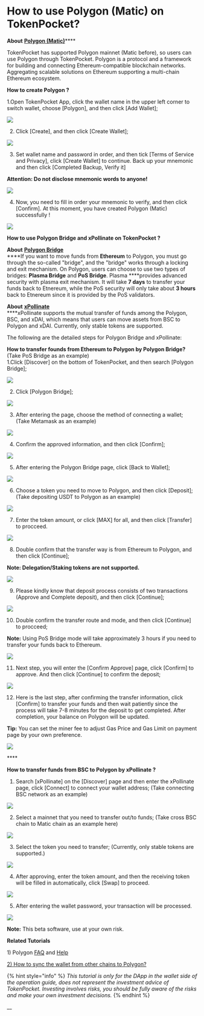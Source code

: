 # How to use Polygon \(Matic\) on TokenPocket?

**About** [**Polygon \(Matic\)**](https://polygon.technology/)\*\*\*\*

TokenPocket has supported Polygon mainnet \(Matic before\), so users can use Polygon through TokenPocket. Polygon is a protocol and a framework for building and connecting Ethereum-compatible blockchain networks. Aggregating scalable solutions on Ethereum supporting a multi-chain Ethereum ecosystem.



**How to create Polygon ?**

1.Open TokenPocket App, click the wallet name in the upper left corner to switch wallet, choose \[Polygon\], and then click \[Add Wallet\];

![](../../.gitbook/assets/hua-ban-1-kao-bei-2.png)

2. Click \[Create\], and then click \[Create Wallet\];

![](../../.gitbook/assets/hua-ban-1-kao-bei-3.png)

3. Set wallet name and password in order, and then tick \[Terms of Service and Privacy\], click \[Create Wallet\] to continue. Back up your mnemonic and then click \[Completed Backup, Verify it\]

**Attention: Do not disclose mnemonic words to anyone!**

![](../../.gitbook/assets/hua-ban-1-kao-bei-4.png)

4. Now, you need to fill in order your mnemonic to verify, and then click \[Confirm\]. At this moment, you have created Polygon \(Matic\) successfully !

![](../../.gitbook/assets/hua-ban-1-kao-bei-5.png)



**How to use Polygon Bridge and xPollinate on TokenPocket ?**

**About** [**Polygon Bridge**](https://wallet.matic.network/bridge/)  
****If you want to move funds from **Ethereum** to Polygon, you must go through the so-called "bridge", and the "bridge" works through a locking and exit mechanism. On Polygon, users can choose to use two types of bridges: **Plasma Bridge** and **PoS Bridge**. Plasma ****provides advanced security with plasma exit mechanism. It will take **7 days** to transfer your funds back to Etnereum, while the PoS security will only take about **3 hours** back to Etnereum since it is provided by the PoS validators. 

**About** [**xPollinate**](https://www.xpollinate.io/)  
****xPollinate supports the mutual transfer of funds among the Polygon, BSC, and xDAI, which means that users can move  assets from BSC to Polygon and xDAI. Currently, only stable tokens are supported. 

The following are the detailed steps for Polygon Bridge and xPollinate:

**How to transfer founds from Ethereum to Polygon by Polygon Bridge?** \(Take PoS Bridge as an example\)  
1.Click \[Discover\] on the bottom of TokenPocket, and then search \[Polygon Bridge\];

![](../../.gitbook/assets/b1.jpg)

2. Click \[Polygon Bridge\];

![](../../.gitbook/assets/b2.jpg)

3. After entering the page, choose the method of connecting a wallet; \(Take Metamask as an example\)

![](../../.gitbook/assets/br1.jpg)

4. Confirm the approved information, and then click \[Confirm\];

![](../../.gitbook/assets/b3.jpg)

5. After entering the Polygon Bridge page, click \[Back to Wallet\];

![](../../.gitbook/assets/br3.jpg)

6. Choose a token you need to move to Polygon, and then click \[Deposit\]; \(Take depositing USDT to Polygon as an example\)

![](../../.gitbook/assets/b4.jpg)

7. Enter the token amount, or click \[MAX\] for all, and then click \[Transfer\] to procceed.

![](../../.gitbook/assets/br4.jpg)

8. Double confirm that the transfer way is from Ethereum to Polygon, and then click \[Continue\];

**Note: Delegation/Staking tokens are not supported.**

![](../../.gitbook/assets/br5.jpg)

9. Please kindly know that deposit process consists of two transactions \(Approve and Complete deposit\), and then click \[Continue\];

![](../../.gitbook/assets/br6.jpg)

10. Double confirm the transfer route and mode, and then click \[Continue\] to procceed;

**Note:** Using PoS Bridge mode will take approximately 3 hours if you need to transfer your funds back to Ethereum.

![](../../.gitbook/assets/br7.jpg)

11. Next step, you will enter the \[Confirm Approve\] page, click \[Confirm\] to approve. And then click \[Continue\] to confirm the deposit;

![](../../.gitbook/assets/br10.jpg)

 12. Here is the last step, after confirming the transfer information, click \[Confirm\] to transfer your funds and then wait patiently since the process will take 7-8 minutes for the deposit to get completed. After completion, your balance on Polygon will be updated.

**Tip:** You can set the miner fee to adjust Gas Price and Gas Limit on payment page by your own preference.

![](../../.gitbook/assets/b12.jpg)

\*\*\*\*

**How to transfer funds from BSC to Polygon by xPollinate ?**   
1. Search \[xPollinate\] on the \[Discover\] page and then enter the xPollinate page, click \[Connect\] to connect your wallet address; \(Take connecting BSC network as an example\) 

![](../../.gitbook/assets/op2.jpg)

2. Select a mainnet that you need to transfer out/to funds; \(Take cross BSC chain to Matic chain as an example here\)

![](../../.gitbook/assets/op02.jpg)

3. Select the token you need to transfer; \(Currently, only stable tokens are supported.\)

![](../../.gitbook/assets/op3.jpg)

4. After approving, enter the token amount, and then the receiving token will be filled in automatically, click \[Swap\] to proceed.

![](../../.gitbook/assets/op5.jpg)

5. After entering the wallet password, your transaction will be processed.

![](../../.gitbook/assets/op7.png)

**Note:** This beta software, use at your own risk.



**Related Tutorials**

1\) Polygon [FAQ](https://docs.matic.network/docs/faq/wallet-bridge-faq) and [Help](https://polygon.technology/contact-us/)

[2\) How to sync the wallet from other chains to Polygon?](https://tphelp.gitbook.io/en/wallet-management/how-to-sync-the-wallet)



{% hint style="info" %}
_This tutorial is only for the DApp in the wallet side of the operation guide, does not represent the investment advice of TokenPocket. Investing involves risks, you should be fully aware of the risks and make your own investment decisions._
{% endhint %}

\_\_

